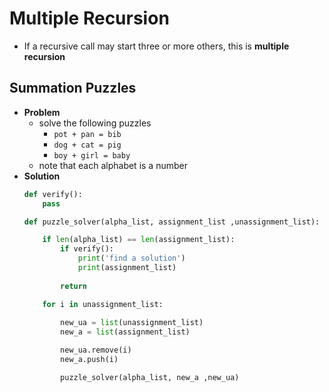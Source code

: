 # Multiple Recursion

- If a recursive call may start three or more others, this is **multiple recursion**

## Summation Puzzles

- **Problem**
  - solve the following puzzles
    - `pot + pan = bib`
    - `dog + cat = pig`
    - `boy + girl = baby`
  - note that each alphabet is a number
- **Solution**
    ```python
    def verify():
        pass

    def puzzle_solver(alpha_list, assignment_list ,unassignment_list):

        if len(alpha_list) == len(assignment_list):
            if verify():
                print('find a solution')
                print(assignment_list)
            
            return

        for i in unassignment_list:
            
            new_ua = list(unassignment_list)
            new_a = list(assignment_list)

            new_ua.remove(i)
            new_a.push(i)

            puzzle_solver(alpha_list, new_a ,new_ua)
    ```
    